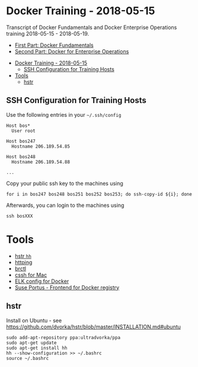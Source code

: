Docker Training - 2018-05-15
============================

Transcript of Docker Fundamentals and Docker Enterprise Operations training 2018-05-15 - 2018-05-19.

* [First Part: Docker Fundamentals](01_docker-fundamentals/README.md)
* [Second Part: Docker for Enterprise Operations](02_docker-for-enterprise-operations/README.md)


[TOC levels=1-3]: # " "

- [Docker Training - 2018-05-15](#docker-training---2018-05-15)
    - [SSH Configuration for Training Hosts](#ssh-configuration-for-training-hosts)
- [Tools](#tools)
    - [hstr](#hstr)


SSH Configuration for Training Hosts
------------------------------------

Use the following entries in your `~/.ssh/config`

    Host bos*
      User root
    
    Host bos247
      Hostname 206.189.54.85
    
    Host bos248
      Hostname 206.189.54.88
    
    ...

Copy your public ssh key to the machines using

    for i in bos247 bos248 bos251 bos252 bos253; do ssh-copy-id ${i}; done

Afterwards, you can login to the machines using

    ssh bosXXX


Tools
=====

* [hstr `hh`](https://github.com/dvorka/hstr)
* [httping](https://www.vanheusden.com/httping/)
* [brctl](https://www.thegeekstuff.com/2017/06/brctl-bridge/)
* [cssh for Mac](http://brewformulas.org/Csshx)
* [ELK config for Docker](https://github.com/docker-training/elk-dee)
* [Suse Portus - Frontend for Docker registry](http://port.us.org/)


hstr
----

Install on Ubuntu - see https://github.com/dvorka/hstr/blob/master/INSTALLATION.md#ubuntu

    sudo add-apt-repository ppa:ultradvorka/ppa
    sudo apt-get update
    sudo apt-get install hh
    hh --show-configuration >> ~/.bashrc
    source ~/.bashrc
